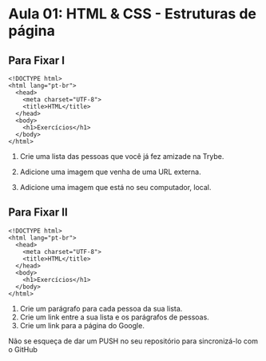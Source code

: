 # Aula 01: HTML & CSS - Estruturas de página

## Para Fixar I

```
<!DOCTYPE html>
<html lang="pt-br">
  <head>
    <meta charset="UTF-8">
    <title>HTML</title>
  </head>
  <body>
    <h1>Exercícios</h1>
  </body>
</html>
```

1. Crie uma lista das pessoas que você já fez amizade na Trybe.
   
2. Adicione uma imagem que venha de uma URL externa.

3. Adicione uma imagem que está no seu computador, local.

## Para Fixar II

```
<!DOCTYPE html>
<html lang="pt-br">
  <head>
    <meta charset="UTF-8">
    <title>HTML</title>
  </head>
  <body>
    <h1>Exercícios</h1>
  </body>
</html>
```

1. Crie um parágrafo para cada pessoa da sua lista.
2. Crie um link entre a sua lista e os parágrafos de pessoas.
3. Crie um link para a página do Google.

Não se esqueça de dar um PUSH no seu repositório para sincronizá-lo com o GitHub